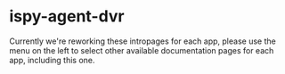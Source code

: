 # ispy-agent-dvr

Currently we're reworking these intropages for each app, please use the menu on the left to select other available documentation pages for each app, including this one.
